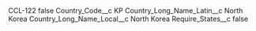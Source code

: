 <?xml version="1.0" encoding="UTF-8"?>
<CustomMetadata xmlns="http://soap.sforce.com/2006/04/metadata" xmlns:xsi="http://www.w3.org/2001/XMLSchema-instance" xmlns:xsd="http://www.w3.org/2001/XMLSchema">
    <label>CCL-122</label>
    <protected>false</protected>
    <values>
        <field>Country_Code__c</field>
        <value xsi:type="xsd:string">KP</value>
    </values>
    <values>
        <field>Country_Long_Name_Latin__c</field>
        <value xsi:type="xsd:string">North Korea</value>
    </values>
    <values>
        <field>Country_Long_Name_Local__c</field>
        <value xsi:type="xsd:string">North Korea</value>
    </values>
    <values>
        <field>Require_States__c</field>
        <value xsi:type="xsd:boolean">false</value>
    </values>
</CustomMetadata>
